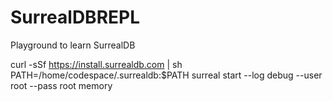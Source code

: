 # SurrealDBREPL
Playground to learn SurrealDB

curl -sSf https://install.surrealdb.com | sh
PATH=/home/codespace/.surrealdb:$PATH
surreal start --log debug --user root --pass root memory